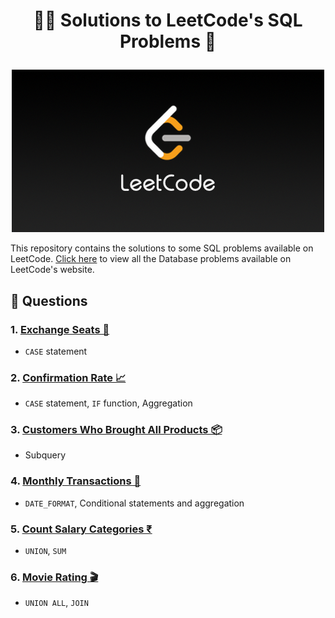 # <p align="center" style="margin-top: 0px;"> 👨‍💻 Solutions to LeetCode's SQL Problems 📝

<p align="center">
  <img src="leetcode.png" alt="LeetCode Logo">
</p>


This repository contains the solutions to some SQL problems available on LeetCode. <a href ="https://leetcode.com/problemset/database/">Click here</a> to view all the Database problems available on LeetCode's website.

## 🧾 Questions
### 1. [Exchange Seats 💺](#Exchange-Seats.md) 
* `CASE` statement 

### 2. [Confirmation Rate 📈](Confirmation-Rate.md)
* `CASE` statement, `IF` function, Aggregation

### 3. [Customers Who Brought All Products 📦](Customers-Who-Brought-All-Products.md)
* Subquery

### 4. [Monthly Transactions 🏦](Monthly-Transactions-I.md)
* `DATE_FORMAT`, Conditional statements and aggregation 

### 5. [Count Salary Categories ₹](Count-Salary-Categories.md)
* `UNION`, `SUM`

### 6. [Movie Rating 🎬](Movie-Rating.md)
* `UNION ALL`, `JOIN`